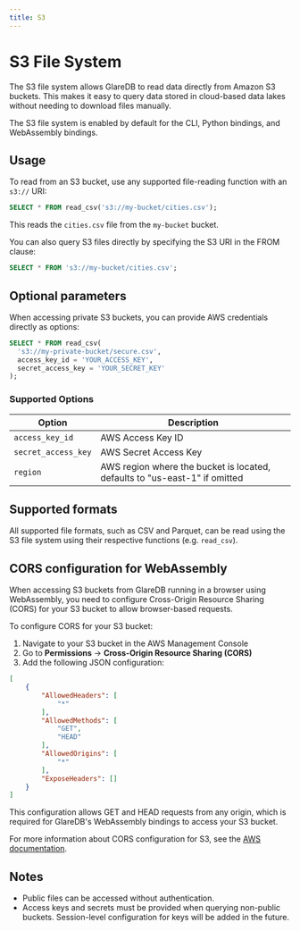 ```yaml
---
title: S3
---
```


# S3 File System

The S3 file system allows GlareDB to read data directly from Amazon S3 buckets.
This makes it easy to query data stored in cloud-based data lakes without
needing to download files manually.

The S3 file system is enabled by default for the CLI, Python bindings, and
WebAssembly bindings.

## Usage

To read from an S3 bucket, use any supported file-reading function with an
`s3://` URI:

```sql
SELECT * FROM read_csv('s3://my-bucket/cities.csv');
```

This reads the `cities.csv` file from the `my-bucket` bucket.

You can also query S3 files directly by specifying the S3 URI in the FROM clause:

```sql
SELECT * FROM 's3://my-bucket/cities.csv';
```

## Optional parameters

When accessing private S3 buckets, you can provide AWS credentials directly as
options:

```sql
SELECT * FROM read_csv(
  's3://my-private-bucket/secure.csv',
  access_key_id = 'YOUR_ACCESS_KEY',
  secret_access_key = 'YOUR_SECRET_KEY'
);
```



### Supported Options

| Option              | Description                                                                 |
|---------------------|-----------------------------------------------------------------------------|
| `access_key_id`     | AWS Access Key ID                                                           |
| `secret_access_key` | AWS Secret Access Key                                                       |
| `region`            | AWS region where the bucket is located, defaults to "us-east-1" if omitted |

## Supported formats

All supported file formats, such as CSV and Parquet, can be read using the S3
file system using their respective functions (e.g. `read_csv`).

## CORS configuration for WebAssembly

When accessing S3 buckets from GlareDB running in a browser using WebAssembly,
you need to configure Cross-Origin Resource Sharing (CORS) for your S3 bucket to
allow browser-based requests.

To configure CORS for your S3 bucket:

1. Navigate to your S3 bucket in the AWS Management Console
2. Go to **Permissions** -> **Cross-Origin Resource Sharing (CORS)**
3. Add the following JSON configuration:

```json
[
    {
        "AllowedHeaders": [
            "*"
        ],
        "AllowedMethods": [
            "GET",
            "HEAD"
        ],
        "AllowedOrigins": [
            "*"
        ],
        "ExposeHeaders": []
    }
]
```

This configuration allows GET and HEAD requests from any origin, which is
required for GlareDB's WebAssembly bindings to access your S3 bucket.

For more information about CORS configuration for S3, see the [AWS
documentation](https://docs.aws.amazon.com/AmazonS3/latest/userguide/cors.html).

## Notes

- Public files can be accessed without authentication.
- Access keys and secrets must be provided when querying non-public buckets.
  Session-level configuration for keys will be added in the future.

